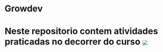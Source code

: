 <h1>Growdev<h1>
  Neste repositorio contem atividades praticadas no decorrer do curso 
  <img align="center"  src="https://c.tenor.com/UttC4AITYR4AAAAd/full-stack-developer.gif">
  
